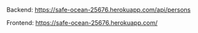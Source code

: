 Backend:
https://safe-ocean-25676.herokuapp.com/api/persons

Frontend:
https://safe-ocean-25676.herokuapp.com/